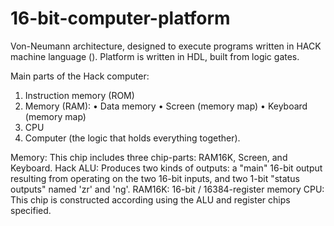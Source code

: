 # 16-bit-computer-platform
Von-Neumann architecture, designed to execute programs written in HACK machine language (). Platform is written in HDL, built from logic gates.

Main parts of the Hack computer:
1. Instruction memory (ROM)
2. Memory (RAM):
  • Data memory
  • Screen (memory map)
  • Keyboard (memory map)
3. CPU
4. Computer (the logic that holds everything together).

Memory: This chip includes three chip-parts: RAM16K, Screen, and Keyboard.
Hack ALU: Produces two kinds of outputs: a "main" 16-bit output resulting from operating on the two 16-bit inputs, and two 1-bit "status outputs" named 'zr' and 'ng'.
RAM16K: 16-bit / 16384-register memory
CPU: This chip is constructed according using the ALU and register chips specified.
